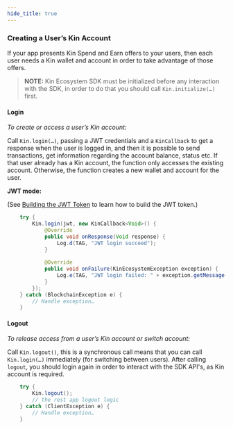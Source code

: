 ```yaml
---
hide_title: true
---
```


### Creating a User’s Kin Account ###

If your app presents Kin Spend and Earn offers to your users, then each user needs a Kin wallet and account in order to take advantage of those offers.

>**NOTE:** Kin Ecosystem SDK must be initialized before any interaction with the SDK, in order to do that you should call `Kin.initialize(…)` first.


#### Login
*To create or access a user’s Kin account:*

Call `Kin.login(…)`, passing a JWT credentials and a `KinCallback` to get a response when the user is logged in, and then it is possible to send transactions, get information regarding the account balance, status etc.
If that user already has a Kin account, the function only accesses the existing account. Otherwise, the function creates a new wallet and account for the user.

**JWT mode:**

(See [Building the JWT Token](../README.md#generating-the-jwt-token) to learn how to build the JWT token.)

```java
    try {
        Kin.login(jwt, new KinCallback<Void>() {
            @Override
            public void onResponse(Void response) {
                Log.d(TAG, "JWT login succeed");
            }
    
            @Override
            public void onFailure(KinEcosystemException exception) {
                Log.e(TAG, "JWT login failed: " + exception.getMessage());
            }
        });
    } catch (BlockchainException e) {
        // Handle exception…
    }
```

#### Logout
*To release access from a user’s Kin account or switch account:*

Call `Kin.logout()`, this is a synchronous call means that you can call `Kin.login(…)` immediately (for switching between users).
After calling `logout`, you should login again in order to interact with the SDK API's, as Kin account is required.

```java
    try {
        Kin.logout();
        // the rest app logout logic
    } catch (ClientException e) {
        // Handle exception…
    }
```
